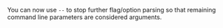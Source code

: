 You can now use `--` to stop further flag/option parsing so that remaining command line parameters are considered arguments.
